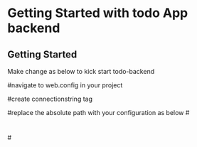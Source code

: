 # Getting Started with todo App backend




## Getting Started

Make change as below to kick start todo-backend

#navigate to web.config in your project

#create connectionstring tag

#replace the absolute path with your configuration as below
#<!--modify connection string accordingly-->
# <connectionStrings>
#   <add name="sqliteConn" connectionString="C:\..\todo_backend\test.db" />
#</connectionStrings>
